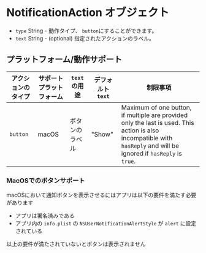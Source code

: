 # NotificationAction オブジェクト

* `type` String - 動作タイプ、 `button`にすることができます。
* `text` String - (optional) 指定されたアクションのラベル。

## プラットフォーム/動作サポート

| アクションのタイプ | サポートプラットフォーム | `text` の用途 | デフォルト`text` | 制限事項                                                                                                                                                                 |
| --------- | ------------ | ---------- | ----------- | -------------------------------------------------------------------------------------------------------------------------------------------------------------------- |
| `button`  | macOS        | ボタンのラベル    | "Show"      | Maximum of one button, if multiple are provided only the last is used. This action is also incompatible with `hasReply` and will be ignored if `hasReply` is `true`. |

### MacOSでのボタンサポート

macOSにおいて通知ボタンを表示させるにはアプリは以下の要件を満たす必要があります

* アプリは署名済みである
* アプリ内の `info.plist` の `NSUserNotificationAlertStyle` が `alert` に設定されている

以上の要件が満たされていないとボタンは表示されません